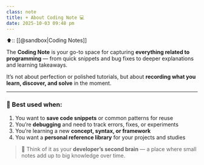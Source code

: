 ```yaml
---
class: note
title: + About Coding Note 💻
date: 2025-10-03 09:48 pm
---
```


⬆️:: [[@sandbox|Coding Notes]]


The **Coding Note** is your go-to space for capturing **everything related to programming** — from quick snippets and bug fixes to deeper explanations and learning takeaways.

It’s not about perfection or polished tutorials, but about **recording what you learn, discover, and solve** in the moment.

---

### 🧠 Best used when:

1. You want to **save code snippets** or common patterns for reuse  
2. You’re **debugging** and need to track errors, fixes, or experiments  
3. You’re learning a new **concept, syntax, or framework**  
4. You want a **personal reference library** for your projects and studies  

> 🚀 Think of it as your **developer’s second brain** — a place where small notes add up to big knowledge over time.

